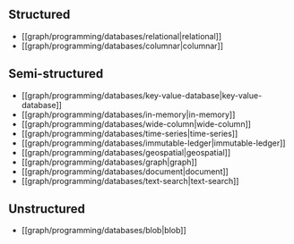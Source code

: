 ## Structured
- [[graph/programming/databases/relational|relational]]
- [[graph/programming/databases/columnar|columnar]]
## Semi-structured
- [[graph/programming/databases/key-value-database|key-value-database]]
- [[graph/programming/databases/in-memory|in-memory]]
- [[graph/programming/databases/wide-column|wide-column]]
- [[graph/programming/databases/time-series|time-series]]
- [[graph/programming/databases/immutable-ledger|immutable-ledger]]
- [[graph/programming/databases/geospatial|geospatial]]
- [[graph/programming/databases/graph|graph]]
- [[graph/programming/databases/document|document]]
- [[graph/programming/databases/text-search|text-search]]
## Unstructured
- [[graph/programming/databases/blob|blob]]
